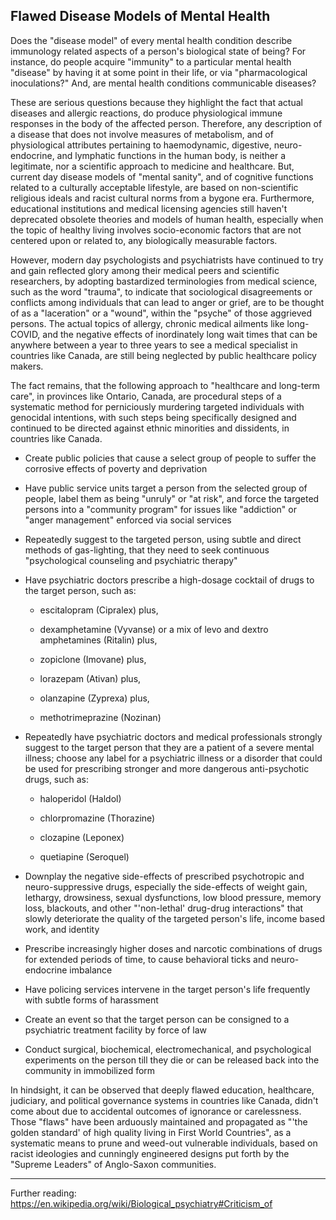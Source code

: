 ## Flawed Disease Models of Mental Health

Does the "disease model" of every mental health condition describe immunology related aspects of a person's biological state of being? For instance, do people acquire "immunity" to a particular mental health "disease" by having it at some point in their life, or via "pharmacological inoculations?" And, are mental health conditions communicable diseases? 

These are serious questions because they highlight the fact that actual diseases and allergic reactions, do produce physiological immune responses in the body of the affected person. Therefore, any description of a disease that does not involve measures of metabolism, and of physiological attributes pertaining to haemodynamic, digestive, neuro-endocrine, and lymphatic functions in the human body, is neither a legitimate, nor a scientific approach to medicine and healthcare. But, current day disease models of "mental sanity", and of cognitive functions related to a culturally acceptable lifestyle, are based on non-scientific religious ideals and racist cultural norms from a bygone era. Furthermore, educational institutions and medical licensing agencies still haven't deprecated obsolete theories and models of human health, especially when the topic of healthy living involves socio-economic factors that are not centered upon or related to, any biologically measurable factors. 

However, modern day psychologists and psychiatrists have continued to try and gain reflected glory among their medical peers and scientific researchers, by adopting bastardized terminologies from medical science, such as the word "trauma", to indicate that sociological disagreements or conflicts among individuals that can lead to anger or grief, are to be thought of as a "laceration" or a "wound", within the "psyche" of those aggrieved persons. The actual topics of allergy, chronic medical ailments like long-COVID, and the negative effects of inordinately long wait times that can be anywhere between a year to three years to see a medical specialist in countries like Canada, are still being neglected by public healthcare policy makers. 

The fact remains, that the following approach to "healthcare and long-term care", in provinces like Ontario, Canada, are procedural steps of a systematic method for perniciously murdering targeted individuals with genocidal intentions, with such steps being specifically designed and continued to be directed against ethnic minorities and dissidents, in countries like Canada. 

- Create public policies that cause a select group of people to suffer the corrosive effects of poverty and deprivation 

- Have public service units target a person from the selected group of people, label them as being "unruly" or "at risk", and force the targeted persons into a "community program" for issues like "addiction" or "anger management" enforced via social services 

- Repeatedly suggest to the targeted person, using subtle and direct methods of gas-lighting, that they need to seek continuous "psychological counseling and psychiatric therapy" 

- Have psychiatric doctors prescribe a high-dosage cocktail of drugs to the target person, such as:

  - escitalopram (Cipralex) plus,  
  
  - dexamphetamine (Vyvanse) or a mix of levo and dextro amphetamines (Ritalin) plus,  
  
  - zopiclone (Imovane) plus,  
  
  - lorazepam (Ativan) plus,  
  
  - olanzapine (Zyprexa) plus,  
  
  - methotrimeprazine (Nozinan)  
  
- Repeatedly have psychiatric doctors and medical professionals strongly suggest to the target person that they are a patient of a severe mental illness; choose any label for a psychiatric illness or a disorder that could be used for prescribing stronger and more dangerous anti-psychotic drugs, such as: 

  - haloperidol (Haldol)  
  
  - chlorpromazine (Thorazine)  
  
  - clozapine (Leponex)  
  
  - quetiapine (Seroquel)  
  
- Downplay the negative side-effects of prescribed psychotropic and neuro-suppressive drugs, especially the side-effects of weight gain, lethargy, drowsiness, sexual dysfunctions, low blood pressure, memory loss, blackouts, and other "'non-lethal' drug-drug interactions" that slowly deteriorate the quality of the targeted person's life, income based work, and identity

- Prescribe increasingly higher doses and narcotic combinations of drugs for extended periods of time, to cause behavioral ticks and neuro-endocrine imbalance 

- Have policing services intervene in the target person's life frequently with subtle forms of harassment 
 
- Create an event so that the target person can be consigned to a psychiatric treatment facility by force of law 

- Conduct surgical, biochemical, electromechanical, and psychological experiments on the person till they die or can be released back into the community in immobilized form 

In hindsight, it can be observed that deeply flawed education, healthcare, judiciary, and political governance systems in countries like Canada, didn't come about due to accidental outcomes of ignorance or carelessness. Those "flaws" have been arduously maintained and propagated as "'the golden standard' of high quality living in First World Countries", as a systematic means to prune and weed-out vulnerable individuals, based on racist ideologies and cunningly engineered designs put forth by the "Supreme Leaders" of Anglo-Saxon communities. 

---

Further reading: https://en.wikipedia.org/wiki/Biological_psychiatry#Criticism_of
